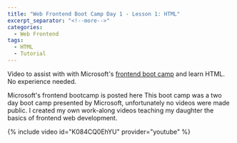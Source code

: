 ```yaml
---
title: "Web Frontend Boot Camp Day 1 - Lesson 1: HTML"
excerpt_separator: "<!--more-->"
categories:
  - Web Frontend
tags:
  - HTML
  - Tutorial
---
```


Video to assist with with Microsoft's [frontend boot camp](https://github.com/microsoft/frontend-bootcamp) and learn HTML. No experience needed.
<!--more-->
Microsoft's frontend bootcamp is posted here  This boot camp was a two day boot camp presented by Microsoft, unfortunately no videos were made public. I created my own work-along videos teaching my daughter the basics of frontend web development. 

{% include video id="K084CQ0EhYU" provider="youtube" %}

